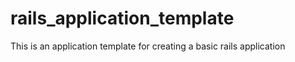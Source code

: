 # rails_application_template
This is an application template for creating a basic rails application
